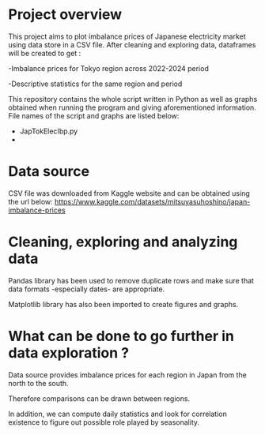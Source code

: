 # Project overview
This project aims to plot imbalance prices of Japanese electricity market using data store in a CSV file.
After cleaning and exploring data, dataframes will be created to get :

-Imbalance prices for Tokyo region across 2022-2024 period

-Descriptive statistics for the same region and period

This repository contains the whole script written in Python as well as graphs obtained when running the program and giving aforementioned information.
File names of the script and graphs are listed below:
- JapTokElecIbp.py
- 

# Data source
CSV file was downloaded from Kaggle website and can be obtained using the url below:
https://www.kaggle.com/datasets/mitsuyasuhoshino/japan-imbalance-prices

# Cleaning, exploring and analyzing data
Pandas library has been used to remove duplicate rows and make sure that data formats -especially dates- are appropriate.

Matplotlib library has also been imported to create figures and graphs.

# What can be done to go further in data exploration ?
Data source provides imbalance prices for each region in Japan from the north to the south.

Therefore comparisons can be drawn between regions.

In addition, we can compute daily statistics and look for correlation existence to figure out possible role played  by seasonality. 


